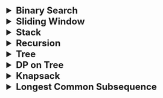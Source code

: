 <details >
 <summary style="font-size: x-large; font-weight: bold">Binary Search</summary>

<details >
 <summary style="font-size: large; font-weight: bold">Concept</summary>

![BinarySearch_1.jpg](images/BinarySearch_1.jpg)
</details>


<details >
 <summary style="font-size: large; font-weight: bold">Important Examples</summary>

<details >
 <summary style="font-size: medium; font-weight: bold">1. First & Last Occurrence of a Element / Count of an Element</summary>

![BinarySearch_2.jpg](images/BinarySearch_2.jpg)
</details>


<details >
 <summary style="font-size: medium; font-weight: bold">2. Number of times a Sorted Array is Rotated</summary>

![img_3.png](img_3.png)
</details>


<details >
 <summary style="font-size: medium; font-weight: bold">3. Find element in Rotated Sorted Array</summary>

![img_4.png](img_4.png)
</details>


<details >
 <summary style="font-size: medium; font-weight: bold">4. Searching in a Nearly Sorted Array</summary>

![img_5.png](img_5.png)
</details>


<details >
 <summary style="font-size: medium; font-weight: bold">5. Find position of an element in a Infinite Sorted Array</summary>

![img_6.png](img_6.png)
</details>


<details >
 <summary style="font-size: medium; font-weight: bold">6. Index of First 1 in a Binary Sorted Infinite Array</summary>

![img_7.png](img_7.png)
</details>


<details >
 <summary style="font-size: medium; font-weight: bold">8. Peak Element</summary>

![img_8.png](img_8.png)
</details>


<details >
 <summary style="font-size: medium; font-weight: bold">9. Find Maximum element in Bitonic Array</summary>

![img_9.png](img_9.png)
</details>


<details >
 <summary style="font-size: medium; font-weight: bold">10. Search an element in Bitonic Array</summary>

![img_10.png](img_10.png)
</details>

<details >
 <summary style="font-size: medium; font-weight: bold">11. Search in Row-wise & Column-wise Sorted Array</summary>

![img_11.png](img_11.png)
</details>

</details>

</details>





<details >
 <summary style="font-size: x-large; font-weight: bold">Sliding Window</summary>

<details >
 <summary style="font-size: large; font-weight: bold">Concept</summary>

![img_12.png](img_12.png)

### Fixed Size Window Template
![img_13.png](img_13.png)

### Variable Size Window Template
![img_14.png](img_14.png)

</details>


<details >
 <summary style="font-size: large; font-weight: bold">Important Examples</summary>

<details >
 <summary style="font-size: medium; font-weight: bold">1. Maximum Sum Subarray of Size K</summary>

![img_15.png](img_15.png)
</details>


<details >
 <summary style="font-size: medium; font-weight: bold">2. First -ve number in every window of size K</summary>

![img_16.png](img_16.png)
</details>


<details >
 <summary style="font-size: medium; font-weight: bold">3. Minimum Window Substring</summary>

- Using variable sliding window
- Time - O(|s|)
- Space - O(|t|)
- Very good question

**Identification :**
1. Involves string & substring
2. Condition given
3. Minimize window size K



</details>

</details>

</details>







<details >
 <summary style="font-size: x-large; font-weight: bold">Stack</summary>

<details >
 <summary style="font-size: large; font-weight: bold">Concept</summary>

![Stack_1.jpg](images/Stack_1.jpg)

**Identification:**
1. There is high probability that stack questions are on `ARRAY`.
2. Reducing time complexity from `O(n ^ 2) to O(n)`
3. Two FOR loop where `j is dependent on i`.
</details>


<details >
 <summary style="font-size: large; font-weight: bold">Important Examples</summary>

<details >
 <summary style="font-size: medium; font-weight: bold">1. Nearest Greater to Right / Next Largest Element</summary>

![Stack_2.jpg](images/Stack_2.jpg)
![Stack_3.jpg](images/Stack_3.jpg)
</details>


<details >
 <summary style="font-size: medium; font-weight: bold">3. Stock Span Problem</summary>

![Stack_4.jpg](images/Stack_4.jpg)
</details>


<details >
 <summary style="font-size: medium; font-weight: bold">4. Maximum Area Histogram</summary>

![Stack_5.jpg](images/Stack_5.jpg)
</details>


<details >
 <summary style="font-size: medium; font-weight: bold">5. Max Area Rectangle in Binary Matrix</summary>

![Stack_6.jpg](images/Stack_6.jpg)
</details>


<details >
 <summary style="font-size: medium; font-weight: bold">6. Rain Water Trapping</summary>

![Stack_7.jpg](images/Stack_7.jpg)
</details>


<details >
 <summary style="font-size: medium; font-weight: bold">7. Minimum Element in Stack</summary>

![Stack_8.jpg](images/Stack_8.jpg)
![Stack_9.jpg](images/Stack_9.jpg)
![Stack_10.jpg](images/Stack_10.jpg)
</details>

</details>
</details>







<details >
 <summary style="font-size: x-large; font-weight: bold">Recursion</summary>

<details >
 <summary style="font-size: large; font-weight: bold">Concept</summary>

![img.png](img.png)

**Input-Output Method**
![img_1.png](img_1.png)

**IBH(Induction - Base Condition - Hypothesis)**
![img_2.png](img_2.png)

Referred Video: https://youtube.com/playlist?list=PL_z_8CaSLPWeT1ffjiImo0sYTcnLzo-wY&si=0Xck63pHJ1y7DBp4
</details>

<details >
 <summary style="font-size: large; font-weight: bold">Important Examples</summary>

<details >
 <summary style="font-size: medium; font-weight: bold">1. Height of Binary Tree</summary>

![Recursion_3.jpg](images/Recursion_3.jpg)

```js
/**
 * Definition for a binary tree node.
 * function TreeNode(val, left, right) {
 *     this.val = (val===undefined ? 0 : val)
 *     this.left = (left===undefined ? null : left)
 *     this.right = (right===undefined ? null : right)
 * }
 */
/**
 * @param {TreeNode} root
 * @return {number}
 */

 let res = 0;
var maxDepth = function(root) {
    if(!root)
        return 0;

    solve(root);

    const ans = res;
    res = 0;


    return ans;
};

function solve(root) {
    //Base Condition
    if(!root)
        return 0;

    //Hypothesis
    const lh = solve(root.left);
    const rh = solve(root.right);

    //Induction
    const temp = Math.max(lh, rh) + 1;
    res = Math.max(temp, res);

    return temp;
}
```

Leetcode: https://leetcode.com/problems/maximum-depth-of-binary-tree/
Referred Video: https://www.youtube.com/watch?v=aqLTbtWh40E&list=PL_z_8CaSLPWeT1ffjiImo0sYTcnLzo-wY&index=5
</details>

<details >
 <summary style="font-size: medium; font-weight: bold">2. Sort An Array </summary>

![Recursion_4.jpg](images/Recursion_4.jpg)

#### Recursion
```js
/**
 * @param {number[]} nums
 * @return {number[]}
 */
var sortArray = function(nums) {
    //Base Condition
    if(nums.length === 1)
        return nums;
    
    //Hypothesis(reducing input & calling again)
    const temp = nums.pop();
    sortArray(nums);

    //Induction
    insert(nums, temp);
    
    return nums;
};

function insert(arr, val) {
    //Base Condition
    const len = arr.length;
    if(len === 0 || val >= arr[len - 1]){
        arr.push(val);
        return;
    }

    //Hypothesis(reducing input & calling again)
    const temp = arr.pop();
    insert(arr, val);

    //Induction
    arr.push(temp);
}
```

#### Merge Sort

````js
/**
 * @param {number[]} nums
 * @return {number[]}
 */
function sortArray(nums) {
    const len = nums.length;
    mergeSort(0, len - 1, nums);
    
    return nums;
};

function mergeSort(p, r, nums) {
    if(p < r){
        const q = Math.floor((p + r) / 2);
        mergeSort(p, q, nums);
        mergeSort(q + 1, r, nums);
        merge(p, q, r, nums);
    }
}

function merge(p, q, r, nums) {
    const len1 = (q - p) + 2;
    const len2 = (r - q) + 1;

    const arr1 = new Array(len1);
    const arr2 = new Array(len2);

    for(let i = 0; i < len1 - 1; i++){
        arr1[i] = nums[p + i];
    }
    arr1[len1 - 1] = Infinity;


    for(let i = 0; i < len2 - 1; i++){
        arr2[i] = nums[q + i + 1];
    }
    arr2[len2 - 1] = Infinity;

    let i = 0;
    let j = 0;
    let k = p;

    while(k <= r){
        if(arr1[i] <= arr2[j]){
            nums[k] = arr1[i];
            i++;
        }
        else{
            nums[k] = arr2[j];
            j++;
        }
        k++;
    }
}
````
Leetcode: https://leetcode.com/problems/sort-an-array/
<br>
Referred Video: https://www.youtube.com/watch?v=AZ4jEY_JAVc&list=PL_z_8CaSLPWeT1ffjiImo0sYTcnLzo-wY&index=6
</details>


<details >
 <summary style="font-size: medium; font-weight: bold">3. Sort a Stack </summary>

![Recursion_5.jpg](images/Recursion_5.jpg)
![Recursion_6.jpg](images/Recursion_6.jpg)
</details>


<details >
 <summary style="font-size: medium; font-weight: bold">4. Delete Middle Element of a Stack</summary>

![Recursion_7.jpg](images/Recursion_7.jpg)
![Recursion_8.jpg](images/Recursion_8.jpg)

- Using recursion
- Time -` O(n / 2)`
- Space - `O(n / 2)`

1. **Identification :** Deleting without extra space possible only through recursion.
2. **Approach :** Able to reduce the input size to solve the problem, so **IBH**
</details>


<details >
 <summary style="font-size: medium; font-weight: bold">5. Reverse a Stack</summary>

Question: https://www.geeksforgeeks.org/problems/reverse-a-stack/1

![Recursion_9.jpg](images/Recursion_9.jpg)
![Recursion_10.jpg](images/Recursion_10.jpg)

- Time - `O(n)`
- Space - `O(1)` or Auxiliary space - `O(n)`

1. **Identification :** Reversing without extra space only possible with stack.
2. **Approach :** Able to reduce input sixe to solve the problem, so **IBH**.

```js
class Solution {
    //Function to reverse a string.
    reverse(s) {
        //Base Condition
        if(s.length === 0)
            return;
            
        //Hypothesis
        const temp = s.pop();
        this.reverse(s);
        
        //Induction
        this.insert(s, temp);
    }
    
    insert(s, val) {
        //Base Condition
        if(s.length === 0){
            s.push(val);
            return;
        }
        
        //Hypothesis
        const temp = s.pop();
        this.insert(s, val);

        //Induction
        s.push(temp);
    }
}
```


My Java solution(Different from above notes because of question return type, but same time & space complexity)
```js
class Solution
{ 
    
    static ArrayList<Integer> reverse(Stack<Integer> s)
    {
        ArrayList<Integer> res = new ArrayList<>();
        
        return reverseStack(s, res);
    }
    
    static ArrayList<Integer> reverseStack(Stack<Integer> s,
    ArrayList<Integer> res){
        /** Base Condition **/
        if(s.isEmpty())
            return new ArrayList<>();
            
        /** Induction **/
        int temp = s.pop();
        res.add(temp);
            
        /** Hypothesis **/  
        reverseStack(s, res);
        
        return res;
    }
}
```
</details>


<details >
 <summary style="font-size: medium; font-weight: bold">6. Kth Symbol in Grammar</summary>


1. My TLE Solution:
```js
/**
 * @param {number} n
 * @param {number} k
 * @return {number}
 */
 let s = '0';
var kthGrammar = function(n, k) {
    getFullString(1, n);

    const res = Number(s[k - 1]);
    s = '0';

    return res;
};

function getFullString(input, n){
    if(input === n)
        return;

    getFullString(input + 1, n);

    const arr = s.split('');

    s = '';
    for(let a of arr){
        if(a === '0')
            s += '01';
        else
            s += '10';
    }

    return;
}
```

2.

![Recursion_11.jpg](images/Recursion_11.jpg)

- Recursion
- Time - `O(n / 2)`
- Space - Auxiliary space `O( n / 2)`
1. **Identification :** Problem itself is defined **recursively**.
2. **Approach :** Reducing input size we are able to solve the problem, so **IBH**
```js
/**
 * @param {number} n
 * @param {number} k
 * @return {number}
 */
var kthGrammar = function(n, k) {
    //Base Condition
    if(n === 1 && k === 1)
        return 0;

    const mid = Math.floor(Math.pow(2, n - 1) / 2);

    //Induction (Here If else statement is induction)
    if(k <= mid){
        //Hypothesis 
        return kthGrammar(n - 1, k);
    } 
    else{
        //Hypothesis
        /*In case k bigger than mid we need to return Complementary value*/
        return kthGrammar(n - 1, k - mid) === 0 ? 1 : 0;
    }
};
```
</details>


<details >
 <summary style="font-size: medium; font-weight: bold">7. Tower of Hanoi</summary>

![img_31.png](img_31.png)

![Recursion_12.jpg](images/Recursion_12.jpg)

```js
function towerOfHanoi(N){
    solve(1, 2, 3, N);
}

function solve(s, h, d, N){
    //Base Condition
    if(N === 1){
        console.log("Move plate from " + s + " to " + d);
        return;
    }
    
    //Hypothesis
    /* Here we are first moving N - 1 plate from source
    to helper box*/
    solve(s, d, h, N - 1);
    
    //Induction
    console.log("Move plate from " + s + " to " + d);
    /* After we move last plate to right place we will move remaining 
    N - 1 plate from helper to destination*/
    solve(h, s, d, N - 1);
    
    return;
}
```

Input:
```js
console.log("Number of plate = 1");
towerOfHanoi(1);

console.log("");

console.log("Number of plate = 2");
towerOfHanoi(2);

console.log("");

console.log("Number of plate = 3");
towerOfHanoi(3);
```

Output:
```bash
Number of plate = 1
Move plate from 1 to 3

Number of plate = 2
Move plate from 1 to 2
Move plate from 1 to 3
Move plate from 2 to 3

Number of plate = 3
Move plate from 1 to 3
Move plate from 1 to 2
Move plate from 3 to 2
Move plate from 1 to 3
Move plate from 2 to 1
Move plate from 2 to 3
Move plate from 1 to 3
```

Visual: https://www.mathsisfun.com/games/towerofhanoi.html
</details>


<details >
 <summary style="font-size: medium; font-weight: bold">8. Print Subsets / Print Powersets</summary>

Question: https://leetcode.com/problems/subsets/description/
![img_32.png](img_32.png)

**Recursive Solution:**

![Recursion_13.jpg](images/Recursion_13.jpg)

- Time - `O(2 ^ N)`
- Space - Auxiliary Space `O(2 ^ N)`
1. Identification - It involves choice & decision whether to add a value to result list or not, so **recursion**.
2. Approach - It involves decision in each step, so **Input-Output** method.
```js
/**
 * @param {number[]} nums
 * @return {number[][]}
 */
var subsets = function(nums) {
    let res = [];

    solve(nums, [], res);

    return Array.from(res);
};

function solve(input, output, res){
    if(input.length === 0){
        res.push(output);
        return;
    }
        
    const temp = input.shift();
    
    /* using spread operator is important because if same input is
    * passed then second `solve` function won't even run because 
    * input will be empty by the it reaches second `solve`*/
    solve([...input], [...output], res);
    solve([...input], [...output, temp], res);
}
```

**Iterative Solution:**
```js
/**
 * @param {number[]} nums
 * @return {number[][]}
 */
var subsets = function(nums) {
    const res = [];

    res.push([]);

    for(let num of nums){
        const len = res.length;

        for(let i = 0; i < len; i++){
            const subset = [...res[i]];
            subset.push(num);
            res.push(subset);
        }
    }

    return res;
};
```
</details>


<details >
 <summary style="font-size: medium; font-weight: bold">9. Print Unique Subsets & Variations</summary>

Question: https://leetcode.com/problems/subsets-ii/description/
![img_33.png](img_33.png)

**Recursive Solution:**
![Recursion_14.jpg](images/Recursion_14.jpg)

- Time - `O(2 ^ N)`
- Space - Auxiliary space `O(2N * X)`, X = Length of each subset.
1. Identification : In here each step we need to make choice & decision, so recursion
2. Approach : Since in each step we are making decision, so **Input-Output** method

```js
/**
 * @param {number[]} nums
 * @return {number[][]}
 */
var subsetsWithDup = function(nums) {
    const set = new Set();

    solve(nums, [], set);

    const res = [];
    for(let [s] of set.entries())
        res.push(JSON.parse(s));

    return res;
};


function solve(input, output, set){
    if(input.length === 0){
        /* Here two thing to note:-
        1. Since Array are not primitive type hence using Stringifying
        is important to remove duplicate ones.
        2. Also `sorting` is important to get same value when numbers in
        array are shuffled */
        set.add(JSON.stringify(output.sort()));
        return;
    }

    const temp = input.shift();

    solve([...input], [...output], set);
    solve([...input], [...output, temp], set);
}
```

**Iterative Solution:**
```js
/**
 * @param {number[]} nums
 * @return {number[][]}
 */
var subsetsWithDup = function(nums) {
    const set = new Set();
    set.add(JSON.stringify([]))

    for(let num of nums){
        const newSet = new Set(set)

        for(let s of newSet){
            const subset = [...JSON.parse(s)];
            subset.push(num);
            set.add(JSON.stringify(subset.sort()));
        }
    }

    const res = [];

    for(let s of set.keys()){
        res.push(JSON.parse(s));
    }

    return res;
};
```
</details>


<details >
 <summary style="font-size: medium; font-weight: bold">10. Permutation with Spaces</summary>

Question: https://www.geeksforgeeks.org/problems/permutation-with-spaces3627/1
![img_34.png](img_34.png)

![Recursion_15.jpg](images/Recursion_15.jpg)
![Recursion_16.jpg](images/Recursion_16.jpg)

- Time - `O(2 ^ N)`
- Space -
1. Identification : In each step we need to make choice & decision, so recursion
2. Approach : Since each step involves decision, **Input-Output** method

```js
/**
 * @param {string} s
 * @return {string[]}
 */
class Solution {
  permutation(s) {
    const result = [];
    
    this.solve(s.slice(1), s[0], result);
    
    return result;
  }
  
  solve(input, output, result){
      if(input.length === 0){
          result.push(output);
          return;
      }
       
      const c = input[0];
      
      this.solve(input.slice(1), `${output} ${c}`, result);
      this.solve(input.slice(1), `${output}${c}`, result);
  }
}
```
</details>


<details >
 <summary style="font-size: medium; font-weight: bold">11. Permutation with Case Change</summary>

![Recursion_17.jpg](images/Recursion_17.jpg)
</details>


<details >
 <summary style="font-size: medium; font-weight: bold">12. Letter Case Permutation</summary>

Question: https://leetcode.com/problems/letter-case-permutation/description/
![img_35.png](img_35.png)


![Recursion_18.jpg](images/Recursion_18.jpg)
![Recursion_19.jpg](images/Recursion_19.jpg)

- Time - `O(2 ^ N)`
- Space -
1. Identification : In each step we need to make choices & decision, so **recursion**.
2. Approach : Since evry step involves descision making, so **Input-Output** method.

```js
/**
 * @param {string} s
 * @return {string[]}
 */
var letterCasePermutation = function(s) {
    const set = new Set();

    solve(s, '', set);

    return Array.from(set);
};

function solve(input, output, res){
    if(input.length === 0){
        res.add(output);
        return;
    }

    const c = input[0];

    if(c.charAt(0) >= '0' && c.charAt(0) <= '1'){
        solve(input.slice(1), `${output}${c}`, res);
    }
    else{
        solve(input.slice(1), `${output}${c.toLowerCase()}`, res);
        solve(input.slice(1), `${output}${c.toUpperCase()}`, res);
    }
}
```
</details>


<details >
 <summary style="font-size: medium; font-weight: bold">13. Generate All Balanced Parenthesis</summary>

Question: https://leetcode.com/problems/generate-parentheses/description/
![img_36.png](img_36.png)

![Recursion_20.jpg](images/Recursion_20.jpg)
![Recursion_21.jpg](images/Recursion_21.jpg)

- Time -
- Space -
1. Identification : In each step we need to make choice & decision, so recusrion.
2. Approach : Since each step involves decsion making, so **Input-Output** method.
```js
/**
 * @param {number} n
 * @return {string[]}
 */
var generateParenthesis = function(n) {
    const res = [];

    solve(n, n, '', res);

    return res;
};

function solve(open, close, output, res){
    if(open === 0 && close === 0){
        res.push(output);
        return;
    }

    if(open > 0)
        solve(open - 1, close, `${output}(`, res);
    
    if(close > 0 && close > open)
        solve(open, close - 1, `${output})`, res);
}
```
</details>


<details >
 <summary style="font-size: medium; font-weight: bold">14. Print N-bit Binary Numbers having more 1's than 0's for any Prefix</summary>


Question: https://www.geeksforgeeks.org/problems/print-n-bit-binary-numbers-having-more-1s-than-0s0252/1
![img_37.png](img_37.png)

![Recursion_22.jpg](images/Recursion_22.jpg)
![Recursion_23.jpg](images/Recursion_23.jpg)

- Time - `O(2 ^ N)`
- Space - `O(2 ^ N)`
1. Identification : In this we need to make **choices & decision** to whether add 1 or 0 in result string.
2. Approach : Through decision we able to make recusrion tree, so **Input-Output** Method

```js
/**
 * @param {number} N
 * @return {string[]}
*/

class Solution {
    NBitBinary(n){
       let res = [];
       
       this.solve(n, n, n, '', res);
       
       return res;
    }
    
    solve(oneCount, zeroCount, n, output, res){
        if(output.length === n){
            res.push(output);
            return;
        }
        
        this.solve(oneCount - 1, zeroCount, n, `${output}1`, res);
        
        if(zeroCount > oneCount)
            this.solve(oneCount, zeroCount - 1, n, `${output}0`, res);
    }
}
```
</details>

<details >
 <summary style="font-size: medium; font-weight: bold">15. Josephus Problem</summary>


Question: https://www.geeksforgeeks.org/problems/game-of-death-in-a-circle1840/1
![img_38.png](img_38.png)

![Recursion_24.jpg](images/Recursion_24.jpg)

1. Identification : Problem defined recursively, so recursion.
2. Approach : **Recursively defined problem** are mostly solved through **IBH**, also reducing input in each step solves the problem
3. **Note** : Simply reducing input here won't work we need to **modify input** in order apply IBH.

```js
class Solution {
    safePos(n, k) {
        const arr = [];
        
        for(let i = 1; i <= n; i++)
            arr.push(i);
            
        return this.solve(arr, k - 1, 0);
    }
    
    solve(arr, k, start) {
        //Base Condition
        if(arr.length === 1){
            return arr[0];
        }
        
        //Hypothesis
        const pos = (start + k) % arr.length;
        arr.splice(pos, 1);
        
        return this.solve(arr, k, pos);
    }
}
```
</details>

</details>
</details>





<details >
 <summary style="font-size: x-large; font-weight: bold">Tree</summary>

<details >
 <summary style="font-size: large; font-weight: bold">Concept</summary>
</details>


<details >
 <summary style="font-size: large; font-weight: bold">Important Examples</summary>


<details >
 <summary style="font-size: medium; font-weight: bold">01. Vertical Order Traversal & Top/Bottom View Of Binary Tree</summary>


<details >
 <summary style="font-size: small; font-weight: bold">1. Vertical Order Traversal</summary>

Question: https://leetcode.com/problems/vertical-order-traversal-of-a-binary-tree/description/
![img_39.png](img_39.png)

```js
/**
 * Definition for a binary tree node.
 * function TreeNode(val, left, right) {
 *     this.val = (val===undefined ? 0 : val)
 *     this.left = (left===undefined ? null : left)
 *     this.right = (right===undefined ? null : right)
 * }
 */
/**
 * @param {TreeNode} root
 * @return {number[][]}
 */
var verticalTraversal = function(root) {
    const res = [];
    const map = new Map();
    
    populate(root, 0, 0, map);

    /* 1. Since Map retain the sequence it added value, therefore sorting required
       2. We need to write arrow func in sort func because it will sort in alphabetical order*/
    const sortedByOrderMap = new Map([...map.entries()].sort((a, b) => a[0] - b[0]));

    for(let [key, val] of Array.from(sortedByOrderMap.entries())){
        const valLevelArr = val;

        /******* First sorting array value-wise, then in second step level-wise
            (Very important it should be done in this way only) ********/
        /*Below logic will take care same value at same level*/
        valLevelArr.sort((a, b) => a[0] - b[0]);
        valLevelArr.sort((a, b) => a[1] - b[1]);

        const temp = [];
        for(let valLevel of valLevelArr){
            temp.push(valLevel[0]);
        }

        res.push(temp);
    }
    
    return res;
};

function populate(root, order, level, map){
    if(!root)
        return;

    if(!map.has(order))
        map.set(order, []);
    
    map.get(order).push([root.val, level]);

    populate(root.left, order - 1, level + 1, map);
    populate(root.right, order + 1, level + 1, map);
}
```
</details>

<details >
 <summary style="font-size: small; font-weight: bold">2. Bottom View of Binary Tree</summary>

Question: https://www.geeksforgeeks.org/problems/bottom-view-of-binary-tree/1
![img_40.png](img_40.png)

```js
class Solution
{
    //Function to return a list containing the bottom view of the given tree.
    bottomView(root)
    {
        const res = [];
        const map = new Map();
        
        this.populate(root, 0, 0, map);
        
        const mapSortedByOrder = new Map([...map.entries()].sort((a, b) => a[0] - b[0]));
        
        for(let [key, val] of Array.from(mapSortedByOrder.entries())){
            const valLevelArr = val;
            
            // valLevelArr.sort((a, b) => a[0] - b[0]);
            valLevelArr.sort((a, b) => a[1] - b[1]);
            
            res.push(valLevelArr[valLevelArr.length - 1][0]);
        }
        
        return res;
    }
    
    populate(root, order, level, map){
        if(!root)
            return;
            
        if(!map.has(order))
            map.set(order, []);
        
        map.get(order).push([root.data, level]);
        
        this.populate(root.left, order - 1, level + 1, map);
        this.populate(root.right, order + 1, level + 1, map);
    }
}
```
</details>


<details >
 <summary style="font-size: small; font-weight: bold">3. Top View of Binary Tree</summary>

Question: https://www.geeksforgeeks.org/problems/top-view-of-binary-tree/1
![img_41.png](img_41.png)

```js
class Solution
{
    topView(root)
    {
        const res = [];
        const map = new Map();
        
        this.populate(root, 0, 0, map);
        
        const mapSortedByOrder = new Map([...map.entries()].sort((a, b) => a[0] - b[0]));
        
        for(let [key, val] of Array.from(mapSortedByOrder.entries())){
            const valLevelArr = val;
            
            // valLevelArr.sort((a, b) => a[0] - b[0]);
            valLevelArr.sort((a, b) => a[1] - b[1]);
            
            res.push(valLevelArr[0][0]);
        }
        
        return res;
    }
    
    populate(root, order, level, map){
        if(!root)
            return;
            
        if(!map.has(order))
            map.set(order, []);
        
        map.get(order).push([root.data, level]);
        
        this.populate(root.left, order - 1, level + 1, map);
        this.populate(root.right, order + 1, level + 1, map);
    }
}
```
</details>

</details>

<details >
 <summary style="font-size: medium; font-weight: bold">02. Lowest Common Ancestor of a Binary Tree / Binary Search Tree</summary>

### 1. Binary Tree
Question: https://leetcode.com/problems/lowest-common-ancestor-of-a-binary-tree/description/
![img_42.png](img_42.png)

```js
/**
 * Definition for a binary tree node.
 * function TreeNode(val) {
 *     this.val = val;
 *     this.left = this.right = null;
 * }
 */
/**
 * @param {TreeNode} root
 * @param {TreeNode} p
 * @param {TreeNode} q
 * @return {TreeNode}
 */
var lowestCommonAncestor = function(root, p, q) {
    /**Why we are return node as soon as we found because
    if next node is its child then current node itself will be
    returned. If it is not in child node but sibling then node
    parent will be LCA
     */
    if(!root || root === p || root === q)
        return root;

    const left = lowestCommonAncestor(root.left, p, q);
    const right = lowestCommonAncestor(root.right, p, q);

    if(left && right)
        return root;
    
    if(left || right)
        return left ? left : right;

    return null;
};
```


### 2. Binary Search Tree

Question: https://leetcode.com/problems/lowest-common-ancestor-of-a-binary-search-tree/description/
![img_43.png](img_43.png)

**Above Binary solution will also work on BST**
```js
/**
 * Definition for a binary tree node.
 * function TreeNode(val) {
 *     this.val = val;
 *     this.left = this.right = null;
 * }
 */

/**
 * @param {TreeNode} root
 * @param {TreeNode} p
 * @param {TreeNode} q
 * @return {TreeNode}
 */
var lowestCommonAncestor = function(root, p, q) {
    if(!root)
        return root;
    
    const val = root.val

    if(p.val > val && q.val > val)
        return lowestCommonAncestor(root.right, p, q);

    if(p.val < val && q.val < val)
        return lowestCommonAncestor(root.left, p, q);

    return root;
};
```
</details>

</details>

</details>








<details >
 <summary style="font-size: x-large; font-weight: bold">DP on Tree</summary>

<details >
 <summary style="font-size: large; font-weight: bold">Concept</summary>

The **diameter of a binary tree** is the length of the longest path between any two nodes in a tree. This path may or may not pass through the root.
![DP On Tree_1.jpg](images/DPOnTree_1.jpg)

**Identification:** To solve this question we need to traverse through each node and on each node we need to check its
left and right tree height to find the longest path. Hence, we need to apply DP on tree here

**General Syntax:**
![DP On Tree_2.jpg](images/DPOnTree_2.jpg)

Points to understand:
1. **Hypothesis**: We don't have to care how we are getting answer from these steps, we just know that 
we will get answer for `left` and `right` **subtree,** and we will use them in an induction step
2. **Induction:** Here we need to check whether the `final result` passes through the `current node` or not
   1. We will first calculate `temp` result 
   2. Then we will compare whether it is better than the result we can get from the `current node` if the `final result` pass through it
   3. Then we will compare with the `final result` and update it accordingly

Referred Video: https://youtube.com/playlist?list=PL_z_8CaSLPWfxJPz2-YKqL9gXWdgrhvdn&si=qpaVRPrWeRK9IA2I
</details>

<details >
 <summary style="font-size: large; font-weight: bold">Important Examples</summary>


<details >
 <summary style="font-size: medium; font-weight: bold">01. Diameter of a Binary Tree</summary>

![DP On Tree_3.jpg](images/DPOnTree_3.jpg)
![DP On Tree_4.jpg](images/DPOnTree_4.jpg)

```js
/**
 * Definition for a binary tree node.
 * function TreeNode(val, left, right) {
 *     this.val = (val===undefined ? 0 : val)
 *     this.left = (left===undefined ? null : left)
 *     this.right = (right===undefined ? null : right)
 * }
 */
/**
 * @param {TreeNode} root
 * @return {number}
 */
 let res = 0;
var diameterOfBinaryTree = function(root) {
    if(!root)
        return 0;

    solve(root);

    /**
    Since each node return height as 1 so we 
    need to reduce 1 from final result
    **/
    const ans = res - 1;

    /**
    Since we are using same variable 
    hence resetting is required
    **/
    res = 0;

    return ans;
};

function solve(root) {
    // BASE CONDITION
    if(!root)
        return 0;

     // HYPOTHESIS
    const lh = solve(root.left);
    const rh = solve(root.right);

      // INDUCTION
    const temp = Math.max(lh, rh) + 1;
    const max = Math.max(temp, lh + rh + 1);
    res = Math.max(res, max);

    return temp;
}
```

Points to understand:
1. **Hypothesis**: We don't have to care how we are getting answer from these steps, we just know that
   we will get answer for `left` and `right` **subtree,** and we will use them in an induction step
2. **Induction:** Here we need to check whether the `final result` passes through the `current node` or not
   1. We will first calculate `temp` result
   2. Then we will compare whether it is better than the result we can get from the `current node` if the `final result` pass through it
   3. Then we will compare with the `final result` and update it accordingly

Leetcode: https://leetcode.com/problems/diameter-of-binary-tree/
</details>


<details >
 <summary style="font-size: medium; font-weight: bold">02. Maximum Path Sum</summary>

### 1. From any node to any node
![DP On Tree_5.jpg](images/DPOnTree_5.jpg)
```js
/**
 * Definition for a binary tree node.
 * function TreeNode(val, left, right) {
 *     this.val = (val===undefined ? 0 : val)
 *     this.left = (left===undefined ? null : left)
 *     this.right = (right===undefined ? null : right)
 * }
 */
/**
 * @param {TreeNode} root
 * @return {number}
 */
 let res = -Infinity;
var maxPathSum = function(root) {
    if(!root)
        return 0;

    solve(root);

    const finalResult = res;
    res = -Infinity;

    return finalResult;
};


function solve(root){
    //Base Condition
    if(!root)
        return 0;

    //Hypothesis
    const l = solve(root.left);
    const r = solve(root.right);

    //Induction
    const temp = Math.max(l, r) + root.val;
    const ans = Math.max(temp, l + r + root.val);
    res = Math.max(res, ans);

    /*Since we need maximum path sum from any node to any node, therefore
    child node can skip sending its value to parent if it is negative*/
    return temp < 0 ? 0 : temp;
}
```

Points to understand:
1. **Hypothesis**: We don't have to care how we are getting answer from these steps, we just know that
   we will get answer for `left` and `right` **subtree,** and we will use them in an induction step
2. **Induction:** Here we need to check whether the `final result` passes through the `current node` or not
   1. We will first calculate `temp` result
   2. Then we will compare whether it is better than the result we can get from the `current node` if the `final result` pass through it
   3. Then we will compare with the `final result` and update it accordingly

Leetcode: https://leetcode.com/problems/binary-tree-maximum-path-sum/description/
<br>
Referred Video: https://www.youtube.com/watch?v=Osz-Vwer6rw&list=PL_z_8CaSLPWfxJPz2-YKqL9gXWdgrhvdn&index=4

### 2. From leaf node to leaf node

```js
/**
 * Definition for a binary tree node.
 * function TreeNode(val, left, right) {
 *     this.val = (val===undefined ? 0 : val)
 *     this.left = (left===undefined ? null : left)
 *     this.right = (right===undefined ? null : right)
 * }
 */
/**
 * @param {TreeNode} root
 * @return {number}
 */
let res = -Infinity;
var maxPathSum = function(root) {
   if(!root)
      return 0;

   solve(root);

   const finalResult = res;
   res = -Infinity;

   return finalResult;
};


function solve(root){
   //Base Condition
   if(!root)
      return 0;

   //Hypothesis
   const l = solve(root.left);
   const r = solve(root.right);

   //Induction
   const temp = Math.max(l, r) + root.val;
   const ans = Math.max(temp, l + r + root.val);
   res = Math.max(res, ans);

   /*Since we need maximum path sum from leaf node to leaf node, therefore
   child node can't skip sending its value to parent if it is negative*/
   return temp;
}
```
**Since we need maximum path sum from leaf node to leaf node, therefore
child node can't skip sending its value to parent if it is negative**

Referred Video: https://www.youtube.com/watch?v=ArNyupe-XH0&list=PL_z_8CaSLPWfxJPz2-YKqL9gXWdgrhvdn&index=5
</details>
</details>

</details>







<details >
 <summary style="font-size: x-large; font-weight: bold">Knapsack</summary>

<details >
 <summary style="font-size: large; font-weight: bold">Concept</summary>

<details >
 <summary style="font-size: medium; font-weight: bold">Hand Written Notes</summary>

![Knapsack_1.jpg](images/Knapsack_1.jpg)
![Knapsack_2.jpg](images/Knapsack_2.jpg)
![Knapsack_3.jpg](images/Knapsack_3.jpg)
![Knapsack_4.jpg](images/Knapsack_4.jpg)
![Knapsack_5.jpg](images/Knapsack_5.jpg)
![Knapsack_6.jpg](images/Knapsack_6.jpg)
![Knapsack_7.jpg](images/Knapsack_7.jpg)
![Knapsack_8.jpg](images/Knapsack_8.jpg)
![Knapsack_9.jpg](images/Knapsack_9.jpg)
![Knapsack_10.jpg](images/Knapsack_10.jpg)
</details>

### Dynamic Programming Introduction
![img_17.png](img_17.png)

### Knapsack Introduction
![img_18.png](img_18.png)

**BASE CONDITION :**
1. Base condition will be near valid/invalid input.
2. Base condition will always be formed in conjuction with both changing variable in problem like
-  ```js
   if(n == 0 || w == 0){ ........ }
   ```

-  ```js
   if(n - 1 == - 1){
        if(sum == 0){ ....... } else { ...... }
   }
   ```
![img_19.png](img_19.png)

**Note : We may need to maintain separate table to know whether DP is filled or not.**

![img_20.png](img_20.png)
![img_21.png](img_21.png)

![Knapsack_16.jpg](images/Knapsack_16.jpg)

</details>


<details >
 <summary style="font-size: large; font-weight: bold">Important Examples</summary>

### 1. 0 / 1 Knapsack
<details >
 <summary style="font-size: medium; font-weight: bold">1. Subset Sum</summary>

Question: https://www.geeksforgeeks.org/problems/subset-sum-problem-1611555638/1
![img_44.png](img_44.png)

![img_22.png](img_22.png)

### 1. Recursion

**Identification:** Since each time we are making choices whether to add a number to sum or not, also we have W which is sum here.

- Time - `O(2 ^ N) [TLE]`
- Space - `O(2 ^ N) [Auxiliary]`

```js
/**
 * @param {number[]} arr
 * @param {number} n
 * @param {number} sum
 * @return {boolean}
 */

class Solution {
    isSubsetSum(arr,n,sum){
        /*If Sum is 0 then definetly there will be empty subset*/
       if(sum === 0)
        return true;
        
       /*If n is 0 and still sum is not 0 then subset does not exist*/
       if(n === 0 && sum > 0) 
        return false;
        
       if(arr[n - 1] <= sum){
           return this.isSubsetSum(arr, n - 1, sum - arr[n - 1]) ||
           this.isSubsetSum(arr, n - 1, sum);
       }
       else{
           return this.isSubsetSum(arr, n - 1, sum);
       }
    }
}
```
### 2. Memoization

- Time - `O(N * sum)`
- Space - `O(N * sum)`

```js
/**
 * @param {number[]} arr
 * @param {number} n
 * @param {number} sum
 * @return {boolean}
 */

class Solution {
    
    /*Initializing with -1 is important because it will act as
    visited or not*/
    dp = Array(101).fill(null).map(() => Array(10001).fill(-1));
    
    isSubsetSum(arr,n,sum){
        /*If Sum is 0 then definetly there will be empty subset*/
       if(sum === 0)
        return true;
        
       /*If n is 0 and still sum is not 0 then subset does not exist*/
       if(n === 0 && sum > 0) 
        return false;
        
       if(this.dp[n][sum] !== -1) 
        return this.dp[n][sum]
        
       if(arr[n - 1] <= sum){
           return this.dp[n][sum] = this.isSubsetSum(arr, n - 1, sum - arr[n - 1]) ||
           this.isSubsetSum(arr, n - 1, sum);
       }
       else{
           return this.dp[n][sum] = this.isSubsetSum(arr, n - 1, sum);
       }
    }
}
```


### 3. Tabulation

```js
/**
 * @param {number[]} arr
 * @param {number} n
 * @param {number} sum
 * @return {boolean}
 */

class Solution {
    isSubsetSum(arr,N,sum){
        let dp = Array(N + 1).fill(null).map(() => Array(sum + 1).fill(false));

       /** Intialization:
        * Don't have to intialize all the position
        * with sum = 0 because it will be filled
        * automatically in for loop.
        **/
        dp[0][0] = true;
        
        for (let i = 1; i <= N; i++) {
            for (let j = 0; j <= sum; j++) {
                if (arr[i - 1] <= j) {
                    dp[i][j] = dp[i - 1][j - arr[i - 1]] || dp[i - 1][j];
                } else {
                    dp[i][j] = dp[i - 1][j];
                }
            }
        }
        
        return dp[N][sum];
    }
}
```
</details>


<details >
 <summary style="font-size: medium; font-weight: bold">2. Equal Sum Partition</summary>

![img_23.png](img_23.png)

</details>


<details >
 <summary style="font-size: medium; font-weight: bold">3. Count of Subsets Sum with a given Sum</summary>

![img_24.png](img_24.png)
</details>


<details >
 <summary style="font-size: medium; font-weight: bold">4. Minimum Subset Sum Difference</summary>

![img_25.png](img_25.png)
</details>


<details >
 <summary style="font-size: medium; font-weight: bold">5. Target Sum</summary>

![img_26.png](img_26.png)
</details>


### 2. Unbounded Knapsack
<details >
 <summary style="font-size: medium; font-weight: bold">1. Rod Cutting Problem</summary>

![Knapsack_17.jpg](images/Knapsack_17.jpg)
</details>


<details >
 <summary style="font-size: medium; font-weight: bold">2. Coin Change Maximum Number of Ways</summary>

![Knapsack_18.jpg](images/Knapsack_18.jpg)
</details>


<details >
 <summary style="font-size: medium; font-weight: bold">3. Coin Change Minimum Number of Ways</summary>

![Knapsack_19.jpg](images/Knapsack_19.jpg)
</details>

</details>
</details>






<details >
 <summary style="font-size: x-large; font-weight: bold">Longest Common Subsequence</summary>

<details >
 <summary style="font-size: large; font-weight: bold">Concept</summary>

![LongestCommonSubsequence_1.jpg](images/LongestCommonSubsequence_1.jpg)
![LongestCommonSubsequence_2.jpg](images/LongestCommonSubsequence_2.jpg)
![LongestCommonSubsequence_3.jpg](images/LongestCommonSubsequence_3.jpg)
</details>


<details >
 <summary style="font-size: large; font-weight: bold">Important Examples</summary>

<details >
 <summary style="font-size: medium; font-weight: bold">1. Longest Common Substring</summary>

![LongestCommonSubsequence_4.jpg](images/LongestCommonSubsequence_4.jpg)
</details>

<details >
 <summary style="font-size: medium; font-weight: bold">2. Printing Longest Common Subsequence</summary>

![LongestCommonSubsequence_5.jpg](images/LongestCommonSubsequence_5.jpg)
</details>

<details >
 <summary style="font-size: medium; font-weight: bold">3. Shortest Common Super Sequence</summary>

![img_27.png](img_27.png)
</details>

<details >
 <summary style="font-size: medium; font-weight: bold">4. Long Palindromic Subsequence</summary>

![img_28.png](img_28.png)
</details>


<details >
 <summary style="font-size: medium; font-weight: bold">5. Print Shortest Common Super Sequence</summary>

![LongestCommonSubsequence_7.jpg](images/LongestCommonSubsequence_7.jpg)
![img_29.png](img_29.png)
</details>


<details >
 <summary style="font-size: medium; font-weight: bold">7. Longest Repeating Subsequence</summary>

![LongestCommonSubsequence_9.jpg](images/LongestCommonSubsequence_9.jpg)
</details>


<details >
 <summary style="font-size: medium; font-weight: bold">8. Sequence Pattern Matching</summary>

![img_30.png](img_30.png)
</details>

<details >
 <summary style="font-size: medium; font-weight: bold">9. Minimum Number of Insertion in a String to make it a Palindrome</summary>

![LongestCommonSubsequence_11.jpg](images/LongestCommonSubsequence_11.jpg)
</details>

</details>

</details>
